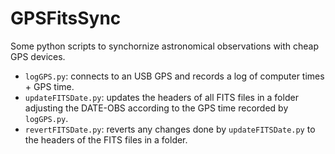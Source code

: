 # GPSFitsSync
Some python scripts to synchornize astronomical observations with cheap GPS devices.

+ ``logGPS.py``: connects to an USB GPS and records a log of computer times + GPS time.
+ ``updateFITSDate.py``: updates the headers of all FITS files in a folder adjusting the DATE-OBS according to the GPS time recorded by ``logGPS.py``.
+ ``revertFITSDate.py``: reverts any changes done by ``updateFITSDate.py`` to the headers of the FITS files in a folder.
